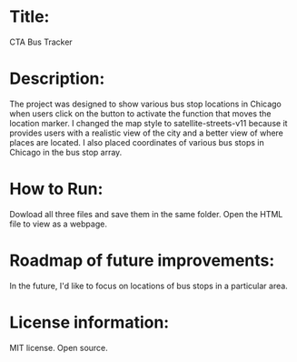 <H1>Title:</H1>
CTA Bus Tracker
<br>

<H1>Description:</H1>
The project was designed to show various bus stop locations in Chicago when users click on the button to activate the function that moves the location marker.
I changed the map style to satellite-streets-v11 because it provides users with a realistic view of the city and a better view of where places are located. I also placed coordinates of various bus stops in Chicago in the bus stop array. 
<br>

<H1>How to Run:</H1>
Dowload all three files and save them in the same folder. Open the HTML file to view as a webpage.
<br>

<H1>Roadmap of future improvements:</H1>
In the future, I'd like to focus on locations of bus stops in a particular area.
<br>

<H1>License information:</H1> 
MIT license. Open source.
